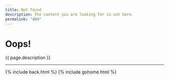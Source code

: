 ```yaml
---
title: Not found
description: The content you are looking for is not here.
permalink: "404"
---
```


# Oops!

{{ page.description }}

---

{% include back.html %}
{% include gohome.html %}